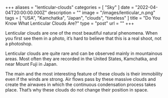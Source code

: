 +++
aliases = "lenticular-clouds"
categories = [ "Sky" ]
date = "2022-04-04T20:00:00.000Z"
description = ""
image = "/images/lenticular_n.png"
tags = [ "USA", "Kamchatka", "Japan", "clouds", "timeless" ]
title = "Do You Know What Lenticular Clouds Are?"
type = "post"
url = ""
+++


Lenticular clouds are one of the most beautiful natural phenomena. When you first see them in a photo, it’s hard to believe that this is a real shoot, not a photoshop.

Lenticular clouds are quite rare and can be observed mainly in mountainous areas. Most often they are recorded in the United States, Kamchatka, and near Mount Fuji in Japan.

The main and the most interesting feature of these clouds is their immobility even if the winds are strong. Air flows pass by these massive clouds and create the airwaves in which the continuous condensation process takes place. That’s why these clouds do not change their position in space.

